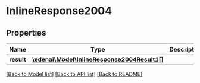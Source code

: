# InlineResponse2004

## Properties
Name | Type | Description | Notes
------------ | ------------- | ------------- | -------------
**result** | [**\edenai\Model\InlineResponse2004Result1[]**](InlineResponse2004Result1.md) |  | [optional] 

[[Back to Model list]](../README.md#documentation-for-models) [[Back to API list]](../README.md#documentation-for-api-endpoints) [[Back to README]](../README.md)



